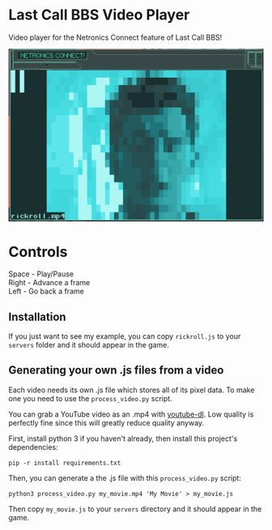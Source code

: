 # Last Call BBS Video Player
Video player for the Netronics Connect feature of Last Call BBS!

![Video Player window](readme_img/window.png)

# Controls
Space - Play/Pause  
Right - Advance a frame  
Left - Go back a frame  

## Installation
If you just want to see my example, you can copy `rickroll.js` to your `servers` folder and it should appear in the game.

## Generating your own .js files from a video
Each video needs its own .js file which stores all of its pixel data. To make one you need to use the `process_video.py` script.

You can grab a YouTube video as an .mp4 with [youtube-dl](https://youtube-dl.org/). Low quality is perfectly fine since this will greatly reduce quality anyway.

First, install python 3 if you haven't already, then install this project's dependencies:
```
pip -r install requirements.txt
```

Then, you can generate a the .js file with this `process_video.py` script:
```
python3 process_video.py my_movie.mp4 'My Movie' > my_movie.js
```

Then copy `my_movie.js` to your `servers` directory and it should appear in the game.
